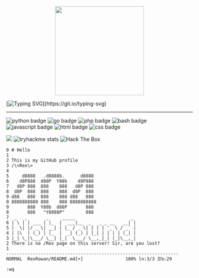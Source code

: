 <br>
<p align="center"> <img width="240" src="https://media.tenor.com/Nzdiy3Bm1i8AAAAC/anonymous-anonymiss.gif"/>
<br>

[![Typing SVG](https://readme-typing-svg.herokuapp.com?font=Fira+Code&size=30&pause=1000&color=00E1F7&width=435&lines=I+will+annihilate+you!)](https://git.io/typing-svg)

---

<p>
    <img src="https://img.shields.io/badge/-python-green" alt="python badge">
    <img src="https://img.shields.io/badge/-go-red" alt="go badge">
    <img src="https://img.shields.io/badge/-php-blue" alt="php badge">
    <img src="https://img.shields.io/badge/-bash-orange" alt="bash badge">
    <img src="https://img.shields.io/badge/-javascript-yellow" alt="javascript badge">
    <img src="https://img.shields.io/badge/-html-purple" alt="html badge">
    <img src="https://img.shields.io/badge/-css-pink" alt="css badge">
</p>

[![](https://visitcount.itsvg.in/api?id=RexRowan&label=Profile%20Views&color=0&icon=2&pretty=false)](https://visitcount.itsvg.in)
![tryhackme stats](https://raw.githubusercontent.com/RexRowan/RexRowan/master/assets/thm_propic.png)
<img src="http://www.hackthebox.eu/badge/image/1354396" alt="Hack The Box">


```vim
0 # Hello
1
2 This is my GitHub profile 
3 /\<Rex\>
4
5     d8888   .d8888b.      d8888  
6    d8P888  d88P  Y88b    d8P888  
7   d8P 888  888    888   d8P 888  
8  d8P  888  888    888  d8P  888  
9 d88   888  888    888 d88   888  
0 8888888888 888    888 8888888888 
9       888  Y88b  d88P       888  
8       888   "Y8888P"        888
7  _   _       _     _____                     _ 
6 | \ | | ___ | |_  |  ___|__  _   _ _ __   __| |
5 |  \| |/ _ \| __| | |_ / _ \| | | | '_ \ / _` |
4 | |\  | (_) | |_  |  _| (_) | |_| | | | | (_| |
3 |_| \_|\___/ \__| |_|  \___/ \__,_|_| |_|\__,_|
2 There is no /Rex page on this server! Sir, are you lost?
1
-----------------------------------------------------------------
NORMAL  RexRowan/README.md[+]                100% ln:3/3 ☰℅:29

:wq
 
